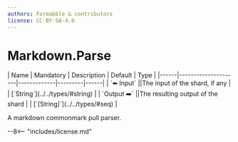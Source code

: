 ```yaml
---
authors: Formabble & contributors
license: CC-BY-SA-4.0
---
```



# Markdown.Parse

<div class="sh-parameters" markdown="1">
| Name | Mandatory | Description | Default | Type |
|------|---------------------|-------------|---------|------|
| `⬅️ Input` ||The input of the shard, if any | | [`String`](../../types/#string) |
| `Output ➡️` ||The resulting output of the shard | | [`[String]`](../../types/#seq) |

</div>

A markdown commonmark pull parser.

--8<-- "includes/license.md"

